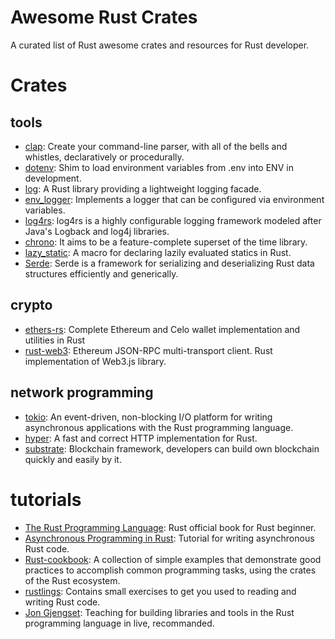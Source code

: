 # Awesome Rust Crates
A curated list of Rust awesome crates and resources for Rust developer.

# Crates
## tools
* [clap](https://github.com/clap-rs/clap): Create your command-line parser, with all of the bells and whistles, declaratively or procedurally.
* [dotenv](https://github.com/bkeepers/dotenv): Shim to load environment variables from .env into ENV in development.
* [log](https://github.com/rust-lang/log): A Rust library providing a lightweight logging facade.
* [env_logger](https://github.com/env-logger-rs/env_logger): Implements a logger that can be configured via environment variables.
* [log4rs](https://github.com/estk/log4rs): log4rs is a highly configurable logging framework modeled after Java's Logback and log4j libraries.
* [chrono](https://github.com/chronotope/chrono): It aims to be a feature-complete superset of the time library.
* [lazy_static](https://github.com/rust-lang-nursery/lazy-static.rs): A macro for declaring lazily evaluated statics in Rust.
* [Serde](https://github.com/serde-rs/json): Serde is a framework for serializing and deserializing Rust data structures efficiently and generically.


## crypto
* [ethers-rs](https://github.com/gakonst/ethers-rs): Complete Ethereum and Celo wallet implementation and utilities in Rust
* [rust-web3](https://github.com/tomusdrw/rust-web3): Ethereum JSON-RPC multi-transport client. Rust implementation of Web3.js library.

## network programming
* [tokio](https://github.com/tokio-rs/tokio): An event-driven, non-blocking I/O platform for writing asynchronous applications with the Rust programming language. 
* [hyper](https://github.com/hyperium/hyper): A fast and correct HTTP implementation for Rust.
* [substrate](https://github.com/paritytech/substrate): Blockchain framework, developers can build own blockchain quickly and easily by it.

# tutorials
* [The Rust Programming Language](https://doc.rust-lang.org/book/title-page.html): Rust official book for Rust beginner.
* [Asynchronous Programming in Rust](https://rust-lang.github.io/async-book/01_getting_started/01_chapter.html): Tutorial for writing asynchronous Rust code.
* [Rust-cookbook](https://rust-lang-nursery.github.io/rust-cookbook/compression/tar.html): A collection of simple examples that demonstrate good practices to accomplish common programming tasks, using the crates of the Rust ecosystem.
* [rustlings](https://github.com/rust-lang/rustlings): Contains small exercises to get you used to reading and writing Rust code.
* [Jon Gjengset](https://www.youtube.com/c/JonGjengset): Teaching for building libraries and tools in the Rust programming language in live, recommanded.
